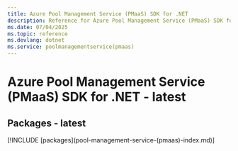 ```yaml
---
title: Azure Pool Management Service (PMaaS) SDK for .NET
description: Reference for Azure Pool Management Service (PMaaS) SDK for .NET
ms.date: 07/04/2025
ms.topic: reference
ms.devlang: dotnet
ms.service: poolmanagementservice(pmaas)
---
```

# Azure Pool Management Service (PMaaS) SDK for .NET - latest
## Packages - latest
[!INCLUDE [packages](pool-management-service-(pmaas\)-index.md)]